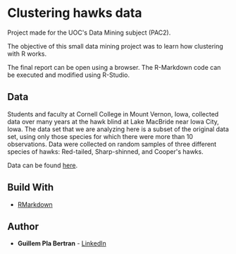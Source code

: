 # Clustering hawks data

Project made for the UOC's Data Mining subject (PAC2).

The objective of this small data mining project was to learn how clustering with R works.

The final report can be open using a browser. The R-Markdown code can be executed and modified using R-Studio.

## Data

Students and faculty at Cornell College in Mount Vernon, Iowa, collected data over many years at the hawk blind at Lake MacBride near Iowa City, Iowa. The data set that we are analyzing here is a subset of the original data set, using only those species for which there were more than 10 observations. Data were collected on random samples of three different species of hawks: Red-tailed, Sharp-shinned, and Cooper's hawks.

Data can be found [here](https://www.rdocumentation.org/packages/Stat2Data/versions/2.0.0/topics/Hawks).


## Build With

* [RMarkdown](https://rmarkdown.rstudio.com/)

## Author

* **Guillem Pla Bertran** - [LinkedIn](www.linkedin.com/in/guillem-pla)

